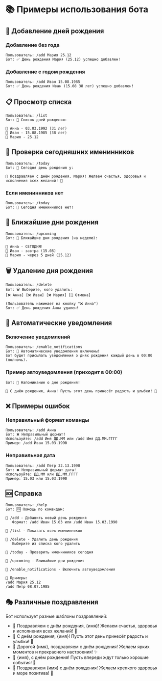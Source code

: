 # 📚 Примеры использования бота

## 🎂 Добавление дней рождения

### Добавление без года
```
Пользователь: /add Мария 25.12
Бот: ✅ День рождения Мария (25.12) успешно добавлен!
```

### Добавление с годом рождения
```
Пользователь: /add Иван 15.08.1985
Бот: ✅ День рождения Иван (15.08 38 лет) успешно добавлен!
```

## 📋 Просмотр списка
```
Пользователь: /list
Бот: 📅 Список дней рождения:

🎂 Анна - 03.03.1992 (31 лет)
🎂 Иван - 15.08.1985 (38 лет)
🎂 Мария - 25.12
```

## 🎉 Проверка сегодняшних именинников
```
Пользователь: /today
Бот: 🎉 Сегодня день рождения у:

🎉 Поздравляем с днём рождения, Мария! Желаем счастья, здоровья и исполнения всех желаний! 🎂
```

### Если именинников нет
```
Пользователь: /today
Бот: 📅 Сегодня именинников нет!
```

## 📅 Ближайшие дни рождения
```
Пользователь: /upcoming
Бот: 📅 Ближайшие дни рождения (на неделю):

🎉 Анна - СЕГОДНЯ!
🎂 Иван - завтра (15.08)
🎈 Мария - через 5 дней (25.12)
```

## 🗑️ Удаление дня рождения
```
Пользователь: /delete
Бот: 🗑️ Выберите, кого удалить:
[❌ Анна] [❌ Иван] [❌ Мария] [🚫 Отмена]

(Пользователь нажимает на кнопку "❌ Анна")
Бот: ✅ День рождения Анна удален!
```

## 🔔 Автоматические уведомления

### Включение уведомлений
```
Пользователь: /enable_notifications
Бот: 🔔 Автоматические уведомления включены!
Бот будет присылать уведомления о днях рождения каждый день в 00:00 (полночь).
```

### Пример автоуведомления (приходит в 00:00)
```
Бот: 🎉 Напоминание о дне рождения!

🎊 С днём рождения, Анна! Пусть этот день принесёт радость и улыбки! 🎈
```

## ❌ Примеры ошибок

### Неправильный формат команды
```
Пользователь: /add Анна
Бот: ❌ Неправильный формат!
Используйте: /add Имя ДД.ММ или /add Имя ДД.ММ.ГГГГ
Пример: /add Иван 15.03.1990
```

### Неправильная дата
```
Пользователь: /add Петр 32.13.1990
Бот: ❌ Неправильный формат даты!
Используйте: ДД.ММ или ДД.ММ.ГГГГ
Пример: 15.03 или 15.03.1990
```

## 🆘 Справка
```
Пользователь: /help
Бот: 🆘 Помощь по командам:

🔸 /add - Добавить новый день рождения
   Формат: /add Иван 15.03 или /add Иван 15.03.1990

🔸 /list - Показать всех именинников

🔸 /delete - Удалить день рождения
   Выберите из списка кого удалить

🔸 /today - Проверить именинников сегодня

🔸 /upcoming - Ближайшие дни рождения

🔸 /enable_notifications - Включить автоуведомления

📝 Примеры:
/add Мария 25.12
/add Петр 08.07.1985
```

## 🎭 Различные поздравления

Бот использует разные шаблоны поздравлений:
- 🎉 Поздравляем с днём рождения, {имя}! Желаем счастья, здоровья и исполнения всех желаний! 🎂
- 🎊 С днём рождения, {имя}! Пусть этот день принесёт радость и улыбки! 🎈
- 🎁 Дорогой {имя}, поздравляем с днём рождения! Желаем ярких моментов и прекрасного настроения! ✨
- 🌟 {имя}, с днём рождения! Пусть впереди ждут только хорошие события! 🎉
- 🎂 Поздравляем {имя} с днём рождения! Желаем крепкого здоровья и море позитива! 🎊 
